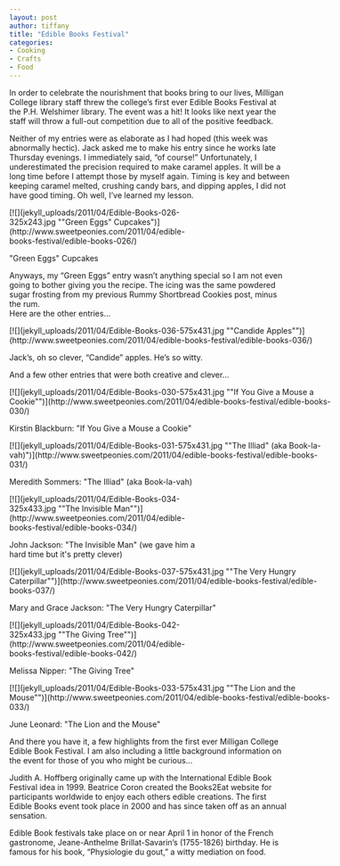 ```yaml
---
layout: post
author: tiffany
title: "Edible Books Festival"
categories: 
- Cooking
- Crafts
- Food
---
```


In order to celebrate the nourishment that books bring to our lives, Milligan College library staff threw the college’s first ever Edible Books Festival at the P.H. Welshimer library. The event was a hit! It looks like next year the staff will throw a full-out competition due to all of the positive feedback.

Neither of my entries were as elaborate as I had hoped (this week was abnormally hectic). Jack asked me to make his entry since he works late Thursday evenings. I immediately said, “of course!” Unfortunately, I underestimated the precision required to make caramel apples. It will be a long time before I attempt those by myself again. Timing is key and between keeping caramel melted, crushing candy bars, and dipping apples, I did not have good timing. Oh well, I’ve learned my lesson.

<div id="attachment_544" style="width: 335px" class="wp-caption aligncenter">[![](jekyll_uploads/2011/04/Edible-Books-026-325x243.jpg ""Green Eggs" Cupcakes")](http://www.sweetpeonies.com/2011/04/edible-books-festival/edible-books-026/)

"Green Eggs" Cupcakes

</div>

Anyways, my “Green Eggs” entry wasn’t anything special so I am not even going to bother giving you the recipe. The icing was the same powdered sugar frosting from my previous Rummy Shortbread Cookies post, minus the rum.  
Here are the other entries…

<div id="attachment_549" style="width: 585px" class="wp-caption alignleft">[![](jekyll_uploads/2011/04/Edible-Books-036-575x431.jpg ""Candide Apples"")](http://www.sweetpeonies.com/2011/04/edible-books-festival/edible-books-036/)

Jack’s, oh so clever, “Candide” apples. He’s so witty.

</div>

And a few other entries that were both creative and clever…

<div id="attachment_545" style="width: 585px" class="wp-caption alignleft">[![](jekyll_uploads/2011/04/Edible-Books-030-575x431.jpg ""If You Give a Mouse a Cookie"")](http://www.sweetpeonies.com/2011/04/edible-books-festival/edible-books-030/)

Kirstin Blackburn: "If You Give a Mouse a Cookie"

</div>

<div id="attachment_546" style="width: 585px" class="wp-caption alignleft">[![](jekyll_uploads/2011/04/Edible-Books-031-575x431.jpg ""The Illiad" (aka Book-la-vah)")](http://www.sweetpeonies.com/2011/04/edible-books-festival/edible-books-031/)

Meredith Sommers: "The Illiad" (aka Book-la-vah)

</div>

<div id="attachment_548" style="width: 335px" class="wp-caption aligncenter">[![](jekyll_uploads/2011/04/Edible-Books-034-325x433.jpg ""The Invisible Man"")](http://www.sweetpeonies.com/2011/04/edible-books-festival/edible-books-034/)

John Jackson: "The Invisible Man" (we gave him a hard time but it's pretty clever)

</div>

<div id="attachment_550" style="width: 585px" class="wp-caption alignleft">[![](jekyll_uploads/2011/04/Edible-Books-037-575x431.jpg ""The Very Hungry Caterpillar"")](http://www.sweetpeonies.com/2011/04/edible-books-festival/edible-books-037/)

Mary and Grace Jackson: "The Very Hungry Caterpillar"

</div>

<div id="attachment_551" style="width: 335px" class="wp-caption aligncenter">[![](jekyll_uploads/2011/04/Edible-Books-042-325x433.jpg ""The Giving Tree"")](http://www.sweetpeonies.com/2011/04/edible-books-festival/edible-books-042/)

Melissa Nipper: "The Giving Tree"

</div>

<div id="attachment_547" style="width: 585px" class="wp-caption alignleft">[![](jekyll_uploads/2011/04/Edible-Books-033-575x431.jpg ""The Lion and the Mouse"")](http://www.sweetpeonies.com/2011/04/edible-books-festival/edible-books-033/)

June Leonard: "The Lion and the Mouse"

</div>

And there you have it, a few highlights from the first ever Milligan College Edible Book Festival. I am also including a little background information on the event for those of you who might be curious…

Judith A. Hoffberg originally came up with the International Edible Book Festival idea in 1999\. Beatrice Coron created the Books2Eat website for participants worldwide to enjoy each others edible creations. The first Edible Books event took place in 2000 and has since taken off as an annual sensation.

Edible Book festivals take place on or near April 1 in honor of the French gastronome, Jeane-Anthelme Brillat-Savarin’s (1755-1826) birthday. He is famous for his book, “Physiologie du gout,” a witty mediation on food.